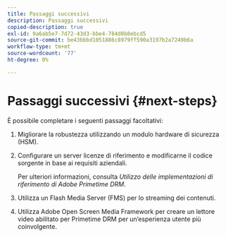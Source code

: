 ```yaml
---
title: Passaggi successivi
description: Passaggi successivi
copied-description: true
exl-id: 9a6ab5e7-7d72-43d3-bbe4-784d0b8ebcd5
source-git-commit: be43bbbd1051886c8979ff590a3197b2a7249b6a
workflow-type: tm+mt
source-wordcount: '77'
ht-degree: 0%

---
```


# Passaggi successivi {#next-steps}

È possibile completare i seguenti passaggi facoltativi:
1. Migliorare la robustezza utilizzando un modulo hardware di sicurezza (HSM).
1. Configurare un server licenze di riferimento e modificarne il codice sorgente in base ai requisiti aziendali.

   Per ulteriori informazioni, consulta *Utilizzo delle implementazioni di riferimento di Adobe Primetime DRM.*
1. Utilizza un Flash Media Server (FMS) per lo streaming dei contenuti.
1. Utilizza Adobe Open Screen Media Framework per creare un lettore video abilitato per Primetime DRM per un’esperienza utente più coinvolgente.
